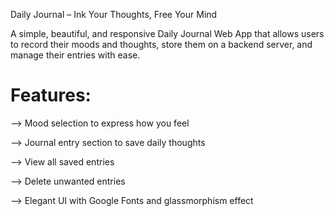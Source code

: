 Daily Journal – Ink Your Thoughts, Free Your Mind

A simple, beautiful, and responsive Daily Journal Web App that allows users to record their moods and thoughts, store them on a backend server, and manage their entries with ease.

# Features:

--> Mood selection to express how you feel

--> Journal entry section to save daily thoughts

--> View all saved entries

--> Delete unwanted entries

--> Elegant UI with Google Fonts and glassmorphism effect




